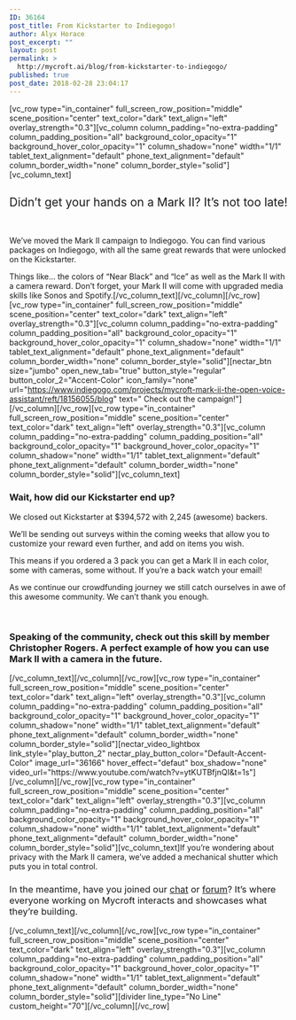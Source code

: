 ```yaml
---
ID: 36164
post_title: From Kickstarter to Indiegogo!
author: Alyx Horace
post_excerpt: ""
layout: post
permalink: >
  http://mycroft.ai/blog/from-kickstarter-to-indiegogo/
published: true
post_date: 2018-02-28 23:04:17
---
```

[vc_row type="in_container" full_screen_row_position="middle" scene_position="center" text_color="dark" text_align="left" overlay_strength="0.3"][vc_column column_padding="no-extra-padding" column_padding_position="all" background_color_opacity="1" background_hover_color_opacity="1" column_shadow="none" width="1/1" tablet_text_alignment="default" phone_text_alignment="default" column_border_width="none" column_border_style="solid"][vc_column_text]
<h2><span style="font-weight: 400;">Didn’t get your hands on a Mark II? It’s not too late!</span></h2>
&nbsp;

<span style="font-weight: 400;">We’ve moved the Mark II campaign to Indiegogo. You can find various packages on Indiegogo, with all the same great rewards that were unlocked on the Kickstarter.</span>

<span style="font-weight: 400;">Things like… the colors of “Near Black” and “Ice” as well as the Mark II with a camera reward. Don’t forget, your Mark II will come with upgraded media skills like Sonos and Spotify.</span>[/vc_column_text][/vc_column][/vc_row][vc_row type="in_container" full_screen_row_position="middle" scene_position="center" text_color="dark" text_align="left" overlay_strength="0.3"][vc_column column_padding="no-extra-padding" column_padding_position="all" background_color_opacity="1" background_hover_color_opacity="1" column_shadow="none" width="1/1" tablet_text_alignment="default" phone_text_alignment="default" column_border_width="none" column_border_style="solid"][nectar_btn size="jumbo" open_new_tab="true" button_style="regular" button_color_2="Accent-Color" icon_family="none" url="https://www.indiegogo.com/projects/mycroft-mark-ii-the-open-voice-assistant/reft/18156055/blog" text=" Check out the campaign!"][/vc_column][/vc_row][vc_row type="in_container" full_screen_row_position="middle" scene_position="center" text_color="dark" text_align="left" overlay_strength="0.3"][vc_column column_padding="no-extra-padding" column_padding_position="all" background_color_opacity="1" background_hover_color_opacity="1" column_shadow="none" width="1/1" tablet_text_alignment="default" phone_text_alignment="default" column_border_width="none" column_border_style="solid"][vc_column_text]
<h3><strong>Wait, how did our Kickstarter end up?</strong></h3>
<span style="font-weight: 400;">We closed out Kickstarter at $394,572 with 2,245 (awesome) backers.</span>

<span style="font-weight: 400;">We’ll be sending out surveys within the coming weeks that allow you to customize your reward even further, and add on items you wish.</span>

<span style="font-weight: 400;">This means if you ordered a 3 pack you can get a Mark II in each color, some with cameras, some without. If you’re a back watch your email!</span>

<span style="font-weight: 400;">As we continue our crowdfunding journey we still catch ourselves in awe of this awesome community. We can’t thank you enough. </span><span style="font-weight: 400;">
</span>

&nbsp;
<h3><span style="font-weight: 400;">
</span><strong>Speaking of the community, check out this skill by member Christopher Rogers. A perfect example of how you can use Mark II with a camera in the future. </strong></h3>
[/vc_column_text][/vc_column][/vc_row][vc_row type="in_container" full_screen_row_position="middle" scene_position="center" text_color="dark" text_align="left" overlay_strength="0.3"][vc_column column_padding="no-extra-padding" column_padding_position="all" background_color_opacity="1" background_hover_color_opacity="1" column_shadow="none" width="1/1" tablet_text_alignment="default" phone_text_alignment="default" column_border_width="none" column_border_style="solid"][nectar_video_lightbox link_style="play_button_2" nectar_play_button_color="Default-Accent-Color" image_url="36166" hover_effect="defaut" box_shadow="none" video_url="https://www.youtube.com/watch?v=ytKUTBfjnQI&amp;t=1s"][/vc_column][/vc_row][vc_row type="in_container" full_screen_row_position="middle" scene_position="center" text_color="dark" text_align="left" overlay_strength="0.3"][vc_column column_padding="no-extra-padding" column_padding_position="all" background_color_opacity="1" background_hover_color_opacity="1" column_shadow="none" width="1/1" tablet_text_alignment="default" phone_text_alignment="default" column_border_width="none" column_border_style="solid"][vc_column_text]<span style="font-weight: 400;">If you’re wondering about privacy with the Mark II camera, we’ve added a mechanical shutter which puts you in total control.</span>
<h3><span style="font-weight: 400;">
</span><span style="font-weight: 400;">In the meantime, have you joined our <a href="https://chat.mycroft.ai">chat</a> or <a href="https://community.mycroft.ai">forum</a>? It’s where everyone working on Mycroft interacts and showcases what they’re building.</span></h3>
[/vc_column_text][/vc_column][/vc_row][vc_row type="in_container" full_screen_row_position="middle" scene_position="center" text_color="dark" text_align="left" overlay_strength="0.3"][vc_column column_padding="no-extra-padding" column_padding_position="all" background_color_opacity="1" background_hover_color_opacity="1" column_shadow="none" width="1/1" tablet_text_alignment="default" phone_text_alignment="default" column_border_width="none" column_border_style="solid"][divider line_type="No Line" custom_height="70"][/vc_column][/vc_row]